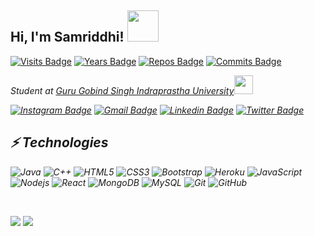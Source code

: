 

<!--
**Samridhi-98/Samridhi-98** is a ✨ _special_ ✨ repository because its `README.md` (this file) appears on your GitHub profile.

Here are some ideas to get you started:

- 🔭 I’m currently working on ...
- 🌱 I’m currently learning ...
- 👯 I’m looking to collaborate on ...
- 🤔 I’m looking for help with ...
- 💬 Ask me about ...
- 📫 How to reach me: ...
- 😄 Pronouns: ...
- ⚡ Fun fact: ...
-->

<h2> Hi, I'm Samriddhi! <img src="https://media.giphy.com/media/mGcNjsfWAjY5AEZNw6/giphy.gif" width="50"></h2>
<!--
<img align='right' src="https://media.giphy.com/media/M9gbBd9nbDrOTu1Mqx/giphy.gif" width="230">
-->


[![Visits Badge](https://badges.pufler.dev/visits/Samridhi-98/Samridhi-98)](https://badges.pufler.dev)
[![Years Badge](https://badges.pufler.dev/years/Samridhi-98)](https://badges.pufler.dev)
[![Repos Badge](https://badges.pufler.dev/repos/Samridhi-98)](https://badges.pufler.dev)
[![Commits Badge](https://badges.pufler.dev/commits/monthly/Samridhi-98)](https://badges.pufler.dev)


<p><em>Student at <a href="http://www.ipu.ac.in/">Guru Gobind Singh Indraprastha University</a><img src="https://media.giphy.com/media/WUlplcMpOCEmTGBtBW/giphy.gif" width="30"> 
  
<br>

<p>
  
[![Instagram Badge](https://img.shields.io/badge/-agrawal_samriddhi-purple?style=flat-square&logo=instagram&logoColor=white&link=https://instagram.com/agrawal_samriddhi/)](https://instagram.com/agrawal_samriddhi)
[![Gmail Badge](https://img.shields.io/badge/-agrawalsamriddhi-c14438?style=flat-square&logo=Gmail&logoColor=white&link=mailto:agrawalsamriddhi83@gmail.com)](mailto:agrawalsamriddhi83@gmail.com)
[![Linkedin Badge](https://img.shields.io/badge/-samridhi-blue?style=flat-square&logo=Linkedin&logoColor=white&link=https://www.linkedin.com/in/samridhi-agrawal-1713201ab//)](https://www.linkedin.com/in/samridhi-agrawal-1713201ab/)
[![Twitter Badge](https://img.shields.io/badge/-Samriddhi981-blue?style=flat-square&logo=twitter&logoColor=white&link=https://twitter.com/Samriddhi981)](https://twitter.com/Samriddhi981)

</p>


## ⚡ Technologies

![Java](https://img.shields.io/badge/-java-E34A86?style=flat-square&logo=java)
![C++](https://img.shields.io/badge/-C++-00599C?style=flat-square&logo=c)
![HTML5](https://img.shields.io/badge/-HTML5-E34F26?style=flat-square&logo=html5&logoColor=white)
![CSS3](https://img.shields.io/badge/-CSS3-1572B6?style=flat-square&logo=css3)
![Bootstrap](https://img.shields.io/badge/-Bootstrap-563D7C?style=flat-square&logo=bootstrap)
![Heroku](https://img.shields.io/badge/-Heroku-430098?style=flat-square&logo=heroku)
![JavaScript](https://img.shields.io/badge/-JavaScript-black?style=flat-square&logo=javascript)
![Nodejs](https://img.shields.io/badge/-Nodejs-black?style=flat-square&logo=Node.js)
![React](https://img.shields.io/badge/-React-black?style=flat-square&logo=react)
![MongoDB](https://img.shields.io/badge/-MongoDB-black?style=flat-square&logo=mongodb)
![MySQL](https://img.shields.io/badge/-MySQL-black?style=flat-square&logo=mysql)
![Git](https://img.shields.io/badge/-Git-black?style=flat-square&logo=git)
![GitHub](https://img.shields.io/badge/-GitHub-black?style=flat-square&logo=github)


  
<br>
<p align = "">
  <img src = "https://github-readme-stats.vercel.app/api?username=Samridhi-98&show_icons=true&theme=radical&line_height=27">
  <img src = "https://github-readme-stats.vercel.app/api/top-langs/?username=Samridhi-98&hide=css,java,html&theme=radical">
</p>





